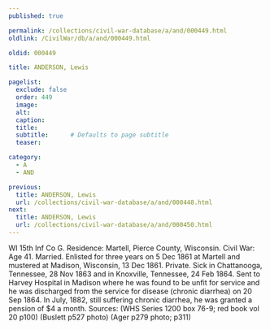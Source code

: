 ```yaml
---
published: true

permalink: /collections/civil-war-database/a/and/000449.html
oldlink: /CivilWar/db/a/and/000449.html

oldid: 000449

title: ANDERSON, Lewis

pagelist:
  exclude: false
  order: 449
  image: 
  alt:
  caption:
  title:
  subtitle:      # Defaults to page subtitle
  teaser:

category: 
  - A 
  - AND

previous:
  title: ANDERSON, Lewis
  url: /collections/civil-war-database/a/and/000448.html  
next:
  title: ANDERSON, Lewis
  url: /collections/civil-war-database/a/and/000450.html   
---
```

WI 15th Inf Co G. Residence: Martell, Pierce County, Wisconsin. Civil War: Age 41. Married. Enlisted for three years on 5 Dec 1861 at Martell and mustered at Madison, Wisconsin, 13 Dec 1861. Private. Sick in Chattanooga, Tennessee, 28 Nov 1863 and in Knoxville, Tennessee, 24 Feb 1864. Sent to Harvey Hospital in Madison where he was found to be unfit for service and he was discharged from the service for disease (chronic diarrhea) on 20 Sep 1864. In July, 1882, still suffering chronic diarrhea, he was granted a pension of $4 a month. Sources: (WHS Series 1200 box 76-9; red book vol 20 p100) (Buslett p527 photo) (Ager p279 photo; p311)